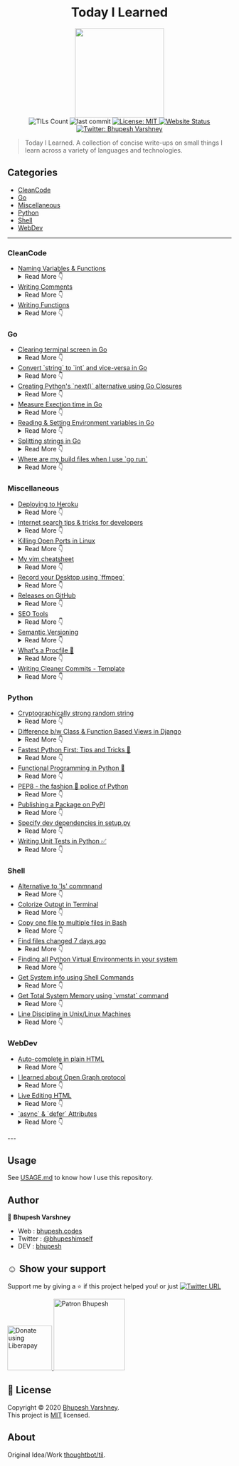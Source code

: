 
<h1 align="center">Today I Learned</h1>
<p align="center">
  <img height="200px" src="https://repository-images.githubusercontent.com/192476462/fdd6ce80-0b94-11ea-8b50-812ee66b0599" />
  <br>
  <img alt="TILs Count" src="https://img.shields.io/badge/dynamic/json.svg?color=black&label=TILs&query=count&url=https%3A%2F%2Fraw.githubusercontent.com%2FBhupesh-V%2Ftil%2Fmaster%2Fcount.json">
  <img alt="last commit" src="https://img.shields.io/github/last-commit/bhupesh-V/TIL?color=purple">
  <a href="https://github.com/Bhupesh-V/til/blob/master/LICENSE">
    <img alt="License: MIT" src="https://img.shields.io/github/license/Bhupesh-V/til" target="_blank" />
  </a>
  <a href="https://bhupesh.codes/til/">
    <img alt="Website Status" src="https://img.shields.io/website?down_color=red&down_message=offline&up_color=orange&up_message=online&url=https%3A%2F%2Fbhupesh.codes%2Ftil%2F" />
  </a>
  <a href="https://twitter.com/bhupeshimself">
    <img alt="Twitter: Bhupesh Varshney" src="https://img.shields.io/twitter/follow/bhupeshimself.svg?style=social" target="_blank" />
  </a>
</p>

> Today I Learned.
A collection of concise write-ups on small things I learn across a variety of 
languages and technologies.




## Categories
* [CleanCode](#cleancode)
* [Go](#go)
* [Miscellaneous](#miscellaneous)
* [Python](#python)
* [Shell](#shell)
* [WebDev](#webdev)

---




### CleanCode

<ul>
<li><a href="CleanCode/cleancode-naming.md">Naming Variables & Functions</a><details><summary> Read More 👇</summary>

# Naming Variables & Functions
<!--24 Jun 2019 -->
1. The name of a variable, function, or class should answer all the big questions.
   It should tell you why it exists, what it does, and how it is used.
2. Classes & Objects should have *noun* or noun phrase names like *Student*,*Account* etc.
   A class name should not be a *verb*.
3. Methods should have verb or verb phrase names like *getCategories()*, *saveTutorial()*.

---
_PS : I have been reading [CleanCode](https://www.oreilly.com/library/view/clean-code/9780136083238/) for a while & logging what I learn here._
</details></li>
<li><a href="CleanCode/write-clean-comments.md">Writing Comments</a><details><summary> Read More 👇</summary>

# Writing Comments
<!--24 Jun 2019 -->
1. The proper use of comments is to compensate for our _failure to express
   ourself in code_.
2. Inaccurate comments are far worse than no comments at all.
3. Comments do not make up for the bad code.
   i.e if you find yourself writing comments for a code that is complex to understand.
   *MAKE IT LESS COMPLEX*.
4. Short functions don't need much description. A well-chosen name for a small function
   that does one thing is usually better than a comment header.
5. For example. In this code the comments are not needed bcoz the fucntion name describes what it is doing.
   
```python
def get_category_list():
    ''' Walk the current directory and get a list of all subdirectories at that
    level.  These are the "categories" in which there are TILs. '''
    dirs = [x for x in os.listdir('.') if os.path.isdir(x) and '.git' not in x]
    return dirs
```
   
### Summary
Until now I thought writing comments is a good practice & we should write comments wherever possible.
But know reading it is an eye opener & shocking 😱. I will try to avoid comments now.

---
_PS : I have been reading [CleanCode](https://www.oreilly.com/library/view/clean-code/9780136083238/) for a while & logging what I learn here._

</details></li>
<li><a href="CleanCode/cleancode-writing-functions.md">Writing Functions</a><details><summary> Read More 👇</summary>

# Writing Functions
<!-- 24 Jun 2019 -->
Got to learn some new points regarding functions() in CleanCode.

1. Functions should be small.
2. They should do one thing only.
   > FUNCTIONS SHOULD DO ONE THING. THEY SHOULD DO IT WELL.
     THEY SHOULD DO IT ONLY.
3. To know if a function is doing more than "one thing" see if you can extract another
   funtion from it with a name that is not merely a restatement of its implementation.
4. Function arguments should *NEVER* be greater than 3.
5. We should never ignore any part of code.The parts we ignore are where the bugs will hide.

---
_PS : I have been reading [CleanCode](https://www.oreilly.com/library/view/clean-code/9780136083238/) for a while & logging what I learn here._

</details></li>
</ul>


### Go

<ul>
<li><a href="Go/clear-terminal-screen-in-go.md">Clearing terminal screen in Go</a><details><summary> Read More 👇</summary>

# Clearing terminal screen in Go
<!-- 5 June 2020 -->
There are two ways I like (without any external dependency)

### Using `os/exec` package

I have added some boilerplate code to make sure you see whats happening. I think this is probably the best way to do this.

```golang
package main
 
import (
    "os"
    "fmt"
    "os/exec"
    "time"
)
 
func main() {
	fmt.Println("this is a line")
	fmt.Println("this is a line")
	fmt.Println("this is a line")
	fmt.Println("this is a line")
	fmt.Println("this is a line")

	fmt.Println("Clearing Screen in 2s...")

	// sleep for 2 seconds
	duration, _ := time.ParseDuration("2s")
	time.Sleep(duration)
    
    c := exec.Command("clear")
    c.Stdout = os.Stdout
    c.Run()
}
```

### Using ANSI Escape Sequences

Not a good way but may come in handy for some situations.

```golang

package main
 
import (
    "fmt"
    "time"
)
 
func main() {
	fmt.Println("this is a line")
	fmt.Println("this is a line")
	fmt.Println("this is a line")
	fmt.Println("this is a line")
	fmt.Println("this is a line")

	fmt.Println("Clearing Screen in 1s...")
	dur, _ := time.ParseDuration("1s")
	time.Sleep(dur)

    fmt.Print("\033[2J")
}
```

> The sequence `\033[2J` is read as _Esc[2J_ where *"2j"* clears the screen and moves the cursor to the home position (line 0, column 0).
</details></li>
<li><a href="Go/string-to-int-and-vice-versa.md">Convert `string` to `int` and vice-versa in Go</a><details><summary> Read More 👇</summary>

# Convert `string` to `int` and vice-versa in Go
<!-- 31 May 2020 -->
There are basically 2-3 methods to convert integer to string and back to integer but the most easiest way is to use the `Itoa` and `Atoi` methods in the `strconv` package.


## Demo

```golang
package main

import (
    "fmt"
    "strconv"
)

func main() {
	// String to Int
	nice, _ := strconv.Atoi("69")
	fmt.Printf("%T", nice)

	//Integer to String
	high := strconv.Itoa(420)
	fmt.Printf("\n%T", high)
}
```

`Atoi` returns a second value (`err` ignored in this example for easier understanding)

The above code should output:
```
int
string
```
See [online](https://play.golang.org/p/moTZJ5LYEz9) demo

</details></li>
<li><a href="Go/python-next-alternative-go-clousers.md">Creating Python's `next()` alternative using Go Closures</a><details><summary> Read More 👇</summary>

# Creating Python's `next()` alternative using Go Closures
<!-- 4 June 2020 -->
If you don't know what next() in python means, the below code illustrates it.

```python

MCU_Movies = iter(["Iron Man", "Thor", "Captain America: The first Avenger"])
x = next(MCU_Movies)
print(x, end="\n")
x = next(MCU_Movies)
print(x, end="\n")
x = next(MCU_Movies)
print(x)

```

So if you had guess this would print

```bash
Iron Man
Thor
Captain America: The first Avenger
```

> The `next()` function is used to get the next item in an iterator.

Go doesn't have a next method (nor the concept of iterators actually) so we will try to achieve something similar using [Closures](https://tour.golang.org/moretypes/25).


- A closure is implemented through a anonymous(_function with no name_) function, basically closure is an instance of function.
- In Go functions are first class citizens, meaning we can do all sort of things with them, assign them to a variable, pass as an argument to another function.

Below is a naive implementation of how this could look in Go. Ping me if you have a better way to do this ;)

```golang

package main

import "fmt"

/*
nextIterator returns another function, which we define anonymously in the body of nextIterator.
The returned function closes over the variable index to form a closure.
*/
func nextIterator(array []int) func() int {
    index := -1

    return func() int{
        index++
        return array[index]
    }
}
func main() {

	// an integer array
    var prices = []int{7, 1, 5}

    // create an instance of the anonymous function. i.e, a closue
    next := nextIterator(prices)

    // call the closure
    fmt.Println(next())
    fmt.Println(next())
    fmt.Println(next())

}
```

See this demo on [Go Playground](https://play.golang.org/p/8nH6t0HfnGu).
</details></li>
<li><a href="Go/measure-execution-time-in-go.md">Measure Exection time in Go</a><details><summary> Read More 👇</summary>

# Measure Exection time in Go
<!-- 2 June 2020 -->
To know who how long your go code executes you can use the `time.Now()` and `time.Since()` methods in the `time` package.

## Demo

```golang

package main

import (
	"fmt"
	"time"
)

func main(){

	start := time.Now()
	dur, _ := time.ParseDuration("15ms")

	// A Go Anonymous function (self-executing)
	func (){
		for i := 0; i < 100; i++ {
			time.Sleep(dur)
			fmt.Println("Bhupesh is programming in Go")
		}
	}()

	elapsed := time.Since(start)

	fmt.Printf("Execution Time : %s", elapsed)
}

```

Since() returns the time elapsed since t (`start` in our demo). It is shorthand for `time.Now().Sub(t)`.

Here is the output of the above code
You can also play with the [online](https://play.golang.org/p/YgiaYf_Wetq) demo


```
Bhupesh is programming in Go
Bhupesh is programming in Go
Bhupesh is programming in Go
Bhupesh is programming in Go
Bhupesh is programming in Go
Bhupesh is programming in Go
Bhupesh is programming in Go
Bhupesh is programming in Go
Bhupesh is programming in Go
Bhupesh is programming in Go
Bhupesh is programming in Go
Bhupesh is programming in Go
Bhupesh is programming in Go
Bhupesh is programming in Go
Bhupesh is programming in Go
Bhupesh is programming in Go
Bhupesh is programming in Go
Bhupesh is programming in Go
Bhupesh is programming in Go
Bhupesh is programming in Go
Bhupesh is programming in Go
Bhupesh is programming in Go
Bhupesh is programming in Go
Bhupesh is programming in Go
Bhupesh is programming in Go
Bhupesh is programming in Go
Bhupesh is programming in Go
Bhupesh is programming in Go
Bhupesh is programming in Go
Bhupesh is programming in Go
Bhupesh is programming in Go
Bhupesh is programming in Go
Bhupesh is programming in Go
Bhupesh is programming in Go
Bhupesh is programming in Go
Bhupesh is programming in Go
Bhupesh is programming in Go
Bhupesh is programming in Go
Bhupesh is programming in Go
Bhupesh is programming in Go
Bhupesh is programming in Go
Bhupesh is programming in Go
Bhupesh is programming in Go
Bhupesh is programming in Go
Bhupesh is programming in Go
Bhupesh is programming in Go
Bhupesh is programming in Go
Bhupesh is programming in Go
Bhupesh is programming in Go
Bhupesh is programming in Go
Execution Time : 750ms
```

</details></li>
<li><a href="Go/reading-and-setting-environment-variables-in-go.md">Reading & Setting Environment variables in Go</a><details><summary> Read More 👇</summary>

# Reading & Setting Environment variables in Go
<!-- 9 June 2020 -->
Use `os.Getenv()` and `os.Setenv()` for reading and setting environment variables.

## Demo

```golang
package main

import (
	"fmt"
	"os"
)

func main() {
	os.Setenv("NAME", "gopher")

	fmt.Printf("My Desktop Environment : %s.\n", os.Getenv("XDG_CURRENT_DESKTOP"))
}
```
</details></li>
<li><a href="Go/split-strings-in-go.md">Splitting strings in Go</a><details><summary> Read More 👇</summary>

# Splitting strings in Go
<!-- 31 May 2020 -->
Splitting strings in Go is done by using the `Split()` method.
You need to import the `strings` standard library to use this.

## Demo

```golang
package main 

import (
	"fmt"
	"strings"
)

func main(){
	var date string = "1999-03-12"
	date_array = strings.Split(date, "-")

	fmt.Println(date_array)
}
```

The `split()` return a Go Array, running this program should print the following:
```
[1999 03 12]
```
</details></li>
<li><a href="Go/where-are-my-build-files-when-i-use-go-run.md">Where are my build files when I use `go run`</a><details><summary> Read More 👇</summary>

# Where are my build files when I use `go run`
<!-- 9 June 2020 -->
By default, 'go run' runs the compiled binary directly.
The binaries are stored in a `temp` work folder, to see where they are stored use the `-work` flag.


## Demo

```bash
go run --work fizzbuzz.go
```

Sample Output

```
WORK=/tmp/go-build645222420
[1 2 Fizz]
```

When you run this go will not delete the temporary build when exiting.
The default directory may vary with your system & `GOPATH`.
</details></li>
</ul>


### Miscellaneous

<ul>
<li><a href="Miscellaneous/deploy-to-heroku.md">Deploying to Heroku</a><details><summary> Read More 👇</summary>

# Deploying to Heroku
<!--15 Oct 2019 -->
## List of steps to follow when you are deployihg a **new** repository/project (Python).

1. `heroku login`
2. `touch Procfile`
Create Procfile for deployment. For a Django Web-App the contents of Procfile would be.
```
gunicorn djangoherokuapp.wsgi --log-file -
```
3. `touch runtime.txt`
Specify your Python version here. For example
```
python-3.6.8
```
4. `heroku create herokuAPPName`
Before running this, Make sure to add `appname.herokuapp.com` in ALLOWED_HOSTS and your `requirements.txt` is updated.


## List of commands to run when you are deployihg a **cloned** repository.

1. `heroku login`
Login with your e-mail and password.
2. `heroku git:remote -a <app-name>`
Where `app-name` is the name of app on heroku.
3. `git push heroku master`
Push new changes to heroku.
</details></li>
<li><a href="Miscellaneous/internet-search-tricks-tips-for-developers.md">Internet search tips & tricks for developers</a><details><summary> Read More 👇</summary>

# Internet search tips & tricks for developers
<!-- 7 June 2020 -->
All of the below mentioned tips works in both DuckDuckGo & Google (i use both :wink:), it should work fine in other search engines too.

1. **`filetype:pdf golang`**

> Use it to search for books or specific file types

2. **`inurl:docs.djangoproject.com templates`**

> Use it to look for occurence of some phrases in the URL of the website mentioned.
`inurl` [docs.djangoproject.com](docs.djangoproject.com) look for `templates` phrase.

3. **`site:github.com synatx error`**

> Limit search results to a specific site, good for looking for bug fixes.

4. **`"how to add pagination in django"`**

> Double quotes can be used for exact matches of the phrase (doesn't work sometimes).

</details></li>
<li><a href="Miscellaneous/kill-open-ports-linux.md">Killing Open Ports in Linux</a><details><summary> Read More 👇</summary>

# Killing Open Ports in Linux
<!--27 Jan 27 2020 -->
I had this weird error while running Django Development Server.

```
System check identified no issues (0 silenced).
January 27, 2020 - 16:42:39
Django version 2.2.9, using settings 'codeclassroom.settings'
Starting development server at http://127.0.0.1:8000/
Quit the server with CONTROL-C.
Error: That port is already in use.
```

## Solution
1. Run `netstat -ntlp` to see available open ports.
```
(Not all processes could be identified, non-owned process info
 will not be shown, you would have to be root to see it all.)
Active Internet connections (only servers)
Proto Recv-Q Send-Q Local Address           Foreign Address         State       PID/Program name    
tcp        0      0 127.0.0.1:42405         0.0.0.0:*               LISTEN      -                   
tcp        0      0 127.0.0.1:5940          0.0.0.0:*               LISTEN      -                   
tcp        0      0 127.0.0.53:53           0.0.0.0:*               LISTEN      -                   
tcp        0      0 127.0.0.1:631           0.0.0.0:*               LISTEN      -                   
tcp        0      0 127.0.0.1:8000          0.0.0.0:*               LISTEN      12054/python3       
tcp6       0      0 ::1:631                 :::*                    LISTEN      -  
```

Here is a `man netstat` for what it does
> netstat  -  Print  network connections, routing tables, interface statistics,
       masquerade connections, and multicast memberships

You see the _python3_ one? Kill 😈 this process

2. Run `kill -9 12054`
Kill is used for Removing a background process or job, `-9` specifies SIGKILL (Forced termination) where `12054` is the PID

3. Run the development server again.

</details></li>
<li><a href="Miscellaneous/my-vim-cheatsheet.md">My vim cheatsheet</a><details><summary> Read More 👇</summary>

# My vim cheatsheet
<!-- 14 June, 2020 -->
I have started transitioning slowly to lightweight editors, because of my low system configuration.
And what can better than `vim`, so I will start logging interesting things I learn here.

For starters I use **neovim**.
(PS: I will write this TIL through vim only :)

### How to install plugins
1. Open up the `~/.config/nvim/init.vim` file add the plugin.

My init file
```
call plug#begin()
Plug 'roxma/nvim-completion-manager'
Plug 'SirVer/ultisnips'
Plug 'honza/vim-snippets'
Plug 'vim-airline/vim-airline'
Plug 'vim-airline/vim-airline-themes'
Plug 'scrooloose/nerdtree', { 'on':  'NERDTreeToggle' }
Plug 'gilgigilgil/anderson.vim'
call plug#end()

vnoremap <C-c> "+y
map <C-v> "+p
nmap <F6> :NERDTreeToggle<CR>

colorscheme anderson

set nu
set ai
```

2. Open nvim, use `:PlugInstall` to install the new plugins.

### Some nvim specifc shortcuts

- <kbd>E</kbd> - to go back the directory after opening a file.
- </kbd>:NERDTree</kbd> - to start the Tree like menu.
- When in NERDTree use </kbd>m</kbd> for creating a file.

### Vim Commands

1. `:i` : to come in Insert/Editing Mode.
2. <kbd>Esc</kbd> : for command mode. 
3. `:V` : to enable visual mode, use <kbd>shift</kbd> and arrow keys to select text.
4. `:"+y` : for yanking(copying) text from vim to system's clipboard (tested on Ubuntu 18, might not work on other systems. Search according to your system).
5. `:nohlsearch` : for clearing search highlighting.
6. `:set nu` : to enable Line numbers(left margin).
7. `:"+p` : to paste from system's clipboard (I have added key bindings for copy/paste in my nvim config file).
8. `:u` : Undo latest changes in vim.
9. <kbd>Ctrl + ws</kbd> : Split Windows horizontally.
10. <kbd>Ctrl + wv</kbd> : Split Windows vertically.
11. <kbd>Ctrl + ww</kbd> : Switch between Windows.
12. <kbd>Ctrl + wq</kbd> : Quit Window.
13. `:earlier N` : Time travel in past N seconds.
14. `:later N` : Time tavel in future N seconds.
15. `:echo $MYVIMRC`: to view location of your default `.vimrc` file.
16. Use `==` in Visual Mode to fix line indent.
---
I will only add stuff here when I start using it or use it for the first time.


</details></li>
<li><a href="Miscellaneous/record-your-desktop-using-ffmpeg-on-linux.md">Record your Desktop using `ffmpeg`</a><details><summary> Read More 👇</summary>

# Record your Desktop using `ffmpeg`
<!--24 June 2020 -->
1. Make sure you have ffmpeg installed, by checking `ffmpeg -version`. If not install use `sudo apt-get install ffmpeg`.

2. Run the following command.
```bash
ffmpeg -video_size 1280x1024 -framerate 25 -f x11grab -i :0.0+0,0 -c:v libx264rgb -crf 0 -preset ultrafast output.mkv
```
- `-video_size` specifies the size of the recorded area. If you have a different screen size, use that instead of 1920x1080. If you want to record only an area of the screen, specify the area size here.

- `-framerate` specifies the frame rate, i. e. how many frames of video are recorded in a second. The lowest allowed framerate is 20.

- `-f x11grab` is what actually tells FFmpeg to record your screen. You shouldn't change that.

- `-i :0.0+0,0` is where you specify the x and y offset of the top left corner of the area that you want to record. For example, use :0.0+100,200 to have an x offset of 100 and an y offset of 200.

- `-c:v libx264rgb -crf 0 -preset ultrafast` are encoding options. These specify a fast and lossless recording.

> Run `xdpyinfo | grep 'dimensions:'` to know your monitor dimensions

## Resources
- [Record-Your-Desktop-Using-FFmpeg-on-Ubuntu-Linux](https://www.wikihow.com/Record-Your-Desktop-Using-FFmpeg-on-Ubuntu-Linux)
</details></li>
<li><a href="Miscellaneous/making-releases-github-gittag.md">Releases on GitHub</a><details><summary> Read More 👇</summary>

# Releases on GitHub
<!-- 2 Jul 2019 -->
Git tagging is generally used to release software on github.
Here are some basic git commands for tagging.

- To tag specific points of your repo. Run this when you commit something.
  ```shell
  git tag -a v1.4 -m "my version 1.4"
  ```

- To lists all the tags of your repo.
  ```bash
  git tag
  ```

- To tag specific commits.
  ```bash
  git tag -a v1.4 9fceb02
  ```

- To push tags on GitHub.
  ```bash
  git push origin v1.4
  ```
</details></li>
<li><a href="Miscellaneous/seo-tools.md">SEO Tools</a><details><summary> Read More 👇</summary>

# SEO Tools
<!--15 Oct 2019 -->
Here is a list of some tools to test your website for SEO and Social Media.

- [Facebook's Sharing Debugger](https://developers.facebook.com/tools/debug/sharing/).
- [Twitter Card Validator](https://cards-dev.twitter.com/validator).
- [Google's Structured Data Testing Tool](https://search.google.com/structured-data/testing-tool/u/0/).
- [web.dev](https://web.dev/)
</details></li>
<li><a href="Miscellaneous/semantic-versioning.md">Semantic Versioning</a><details><summary> Read More 👇</summary>

# Semantic Versioning
<!-- 24 Jul 2019 -->
- Describes how softwares are assigned version numbers.
- We generally see 3 parts in a version number, `x.y.z` (MAJOR, MINOR, PATCH)
	1. `x` represents MAJOR part - meant for describing any major backend code changes, support of APIs etc.
	2. `y` represents MINOR part - meant for describing very small changes.
	3. `z` represents PATCH part - meant for describing bug fixes.


### Resources
- [Semantic Versioning 2.0.0](https://semver.org/)
</details></li>
<li><a href="Miscellaneous/creating-procfile-in-heroku.md">What's a Procfile 👀</a><details><summary> Read More 👇</summary>

# What's a Procfile 👀
<!--1 Jul 2019 -->
I recently deployed a Python application on Heroku, there I encountered a `Procfile`.
This is what I got to know :

- The Procfile is a simple text file that is named `Procfile` without a file extension. For example, `Procfile.txt` is not a valid Procfile.
- It specifies the commands that are executed by the app on startup. For e.g A Django server.
- Example: If you want to run a python script on Heroku, your *Procfile* content should be
   `worker: python script.py`

### Resources
- [The Procfile](https://devcenter.heroku.com/articles/procfile)
</details></li>
<li><a href="Miscellaneous/write-clean-commits-template.md">Writing Cleaner Commits - Template</a><details><summary> Read More 👇</summary>

# Writing Cleaner Commits - Template
<!--20 Nov 2019 -->
Writing cleaner commits is hard, so I use this template which makes me a pro 😅

```text
# If applied, this commit will...
# [Add/Fix/Remove/Update/Refactor/Document] [issue #id] [summary]


# Why is it necessary? (Bug fix, feature, improvements?)
-
# How does the change address the issue? 
-
# What side effects does this change have?
-

```

##### OR

```text
# If applied, this commit will...
# [Add/Fix/Remove/Update/Refactor/Document]

# Reference any issue number here
- This fixes #454
# Why is it necessary? (Bug fix, feature, improvements?)
-
# How does the change address the issue? 
-
```

## How ?
You have to configure Git to use the above template file (for example, `.gitmessage` in your home directory), then create the template file by running.

```bash
git config --global commit.template ~/.gitmessage
subl ~/.gitmessage
```

This will invoke sublime with the template (use `code` if you use VSCode) Now copy paste the above template, hit save and your are done.

Now when commiting changes instead of using `git commit -m ""`, Use `git commit` this will invoke the commit template which you already set.


### Resources

- [How to Write a Git Commit Message](https://chris.beams.io/posts/git-commit/)
- [Git commit practices your future self will thank you for](https://victoria.dev/blog/git-commit-practices-your-future-self-will-thank-you-for/)
</details></li>
</ul>


### Python

<ul>
<li><a href="Python/cryptographically-strong-random-string.md">Cryptographically strong random string</a><details><summary> Read More 👇</summary>

# Cryptographically strong random string

One liner

```bash
python3 -c "import secrets;print(secrets.token_urlsafe())"
```

Sample Runs

```bash
>>> import secrets
>>> secrets.token_urlsafe()
'noLCpWgg5bJbALwlqAKKWUcb4nZg0LvxIUFHyhyei-I'
>>> secrets.token_urlsafe()
'8HhV5FMm2vxfrSoO9o_v65FRy6bLbvc89POSX0fnMqk'
>>> secrets.token_urlsafe()
'bClPydJqA7_0GsDvUAqqShUH5ZucWzdErg0tZIGZU2k'
>>> secrets.token_urlsafe()
'82LSHzCKkwo5y__3NZrck27ZbDL1WiKoSYxQQki8uvA'
>>> 
```
</details></li>
<li><a href="Python/difference-class-and-function-based-views-djnago.md">Difference b/w Class & Function Based Views in Django</a><details><summary> Read More 👇</summary>

# Difference b/w Class & Function Based Views in Django
<!--21 jul 2020 -->
<table>
	<tr>
		<th>Function Based Views</th>
		<th>Class Based Views</th>
	</tr>
	<tr>
		<td>
		<ol>
			<li>More setup</li>
			<li>Less Abstraction</li>
			<li>Requires error checking</li>
			<li>Less modular</li>
		</ol>
		</td>
		<td>
		<ol>
			<li>Little setup</li>
			<li>More "magic" abstraction</li>
			<li>Error handling built-in (generics)</li>
			<li>Much more modular</li>
			<li>Sane and stable generic API</li>
		</ol>
		</td>
	</tr>
</table>

</details></li>
<li><a href="Python/faster-python-tips-and-tricks.md">Fastest Python First: Tips and Tricks 🏃</a><details><summary> Read More 👇</summary>

# Fastest Python First: Tips and Tricks 🏃
<!--27 Jun 2019 -->
Here are some tips that I learned to make Python Programs faster (_WIP_).

1. Always compile regular expression, if you have to match patterns a lot of times.

```python
import re

pattern = re.compile(some_regular_expression)
some_text = re.sub(pattern, '', data)

```

2. Use List comprehension for iterating over a list.

```python
import time

itemlist = [23, 45, 56, 67, 1, 100, 340, 90]
""" Normal Iteration """
start_time = time.time()
for item in itemlist:
	if item % 2 == 0:
		print(item)
end_time = time.time()

print("Without List Comprehension : " + str(end_time - start_time))

""" List Comprehension """
start_time = time.time()
[print(item) for item in itemlist if item % 2 == 0]
end_time = time.time()

print("With List Comprehension : " + str(end_time - start_time))
```

Output : 
```bash
56
100
340
90
Without List Comprehension : 0.0002067089080810547
56
100
340
90
With List Comprehension : 0.00019121170043945312
```
</details></li>
<li><a href="Python/functional-programming-in-python.md">Functional Programming in Python 🐍</a><details><summary> Read More 👇</summary>

# Functional Programming in Python 🐍
<!--3 Jul 2019 -->
Features like `lambda`, `map`, `filter`, `reduce` are generally used to perform functional programming related tasks in Python.
Let's take a quick look on them.

### Lambdas
- Anonymous functions
- No function name, 
- They can be passed as function arguments/objects.
- No `return` statment, evaluated exrpession is returned automatically.
- Single line function.

Example : 

```python
double = lambda x: x*x
print(double(34))

elementList = [34, 56, 78, 90, 0, 12]
doubleList = lambda elementList: [e*e for e in elementList]
print(doubleList(elementList))
```

### Map
- applies a function to all the items in an input list.
- `map(function_to_apply, list_of_inputs)`.

Example :

```python
myList = ["bhupesh", "varshney", "is", "a", "developer"]

capitalize = list(map(lambda x: x.upper(), myList))
print(capitalize)
```

### Filter
- creates a list of elements for which a function returns `True`.

Example :

```python
mylist = [23, 45, 6, 8, 10, 16]
evenList = list(filter(lambda x: x%2 == 0, mylist))
print(evenList)
```

### Reduce
- accepts a function and a sequence(list/set *etc*) and returns a single value calculated.
- Initially, the function is called with the first two items from the sequence and the result is returned.
- The function is then called again with the result obtained in step 1 and the next value in the sequence. This process keeps repeating until there are items in the sequence.

Example :

```python
from functools import reduce

li = [5, 8, 10, 20, 50, 100]

sum = reduce((lambda x, y: x + y), li) 
print(sum)
```

</details></li>
<li><a href="Python/pep8.md">PEP8 - the fashion 💃 police of Python</a><details><summary> Read More 👇</summary>

# PEP8 - the fashion 💃 police of Python
<!--22 Jun 2019 -->
Well basically PEP8 is a style guide which provides guidelines and best practices
for writing python code.

### How I learn?
Well bascially the official Python docs for [PEP8](https://www.python.org/dev/peps/pep-0008/) seems good but I use [pep8.org](https://pep8.org/).
It provides much more cleaner interface.

### Summary
Below is a summary which includes some go-to rules you can memorize.

1. Use 4 spaces per indentation level.
2. Spaces are preferred instead of tabs (Why ?? :disappointed_relieved:)
   Python disallows mixing of Tabs & Spaces (Syntax Errors).
   So be consistent with what you choose, I prefer tabs :wink:
3. Limit all lines to a maximum of 79 characters. Use \ to break/continue line.
4. Never use the characters ‘l’ (lowercase letter el), ‘O’ (uppercase letter oh), or ‘I’ (uppercase letter eye) as single character variable names. These are misunderstood with numerals one and zero in some font styles.
5. Function Names - lowercase words separated by _ .
6. Class Names - Start each word with a capital letter. Use CamelCase E.g StudentClass

### Tools 
If use Sublime Text, you can install [Python PEP8 Autoformat](https://packagecontrol.io/packages/Python%20PEP8%20Autoformat) - it does the job for you.
</details></li>
<li><a href="Python/publishing-a-package-on-pypi.md">Publishing a Package on PyPI</a><details><summary> Read More 👇</summary>

# Publishing a Package on PyPI
<!-- 31 Oct 2019 -->
I just published my first package on pypi 😍
I used the following steps to do it :

1. Put your python files/classes inside the folder `package-name`.Also make sure your main class file has the same name `package-name`.

2. Add the `__init__.py` file in the same folder. Use the init file like this.
```python
from coderunner.coderunner import Run
```

3. Now make a file `setup.py` inside the root of your github folder.
Add the following contents in it:
```python
import setuptools

with open("README.md", "r") as fh:
    long_description = fh.read()

setuptools.setup(
    name="plagcheck",
    version="0.1",
    author="Bhupesh Varshney",
    author_email="varshneybhupesh@gmail.com",
    description="A Powerful Moss results scrapper",
    keywords='mosspy moss plagiarism cheat',
    long_description=long_description,
    long_description_content_type="text/markdown",
    url="https://github.com/codeclassroom/PlagCheck",
    project_urls={
        "Documentation": "https://github.com/codeclassroom/PlagCheck/blob/master/docs/docs.md",
        "Source Code": "https://github.com/codeclassroom/PlagCheck",
        "Funding": "https://www.patreon.com/bePatron?u=18082750",
        "Say Thanks!": "https://github.com/codeclassroom/PlagCheck/issues/new?assignees=&labels=&template=---say-thank-you.md&title=",
    },
    packages=setuptools.find_packages(),
    install_requires=[
        'requests',
        'mosspy',
        'beautifulsoup4',
        'lxml',
    ],
    classifiers=[
        "Programming Language :: Python :: 3",
        "License :: OSI Approved :: MIT License",
        'Topic :: Software Development :: Build Tools',
        "Operating System :: OS Independent",
    ],
    python_requires='>=3.6',
)
```

4. Now make a file `setup.cfg`. 
It is used for displaying project description on PyPi.
```txt
[metadata]
description-file = README.md
```

5. Install the followig libraries.
```bash
pip3 install setuptools wheel twine
```

6. Run the following command.
```bash
python3 setup.py sdist bdist_wheel
```

7. Finally upload it to PyPi.
```bash
twine upload dist/*
```
This will prompt for your PyPi username and password.

## Resources
- [Packaging Python Projects](https://packaging.python.org/tutorials/packaging-projects/)
- [How to upload your python package to PyPi](https://medium.com/@joel.barmettler/how-to-upload-your-python-package-to-pypi-65edc5fe9c56)

</details></li>
<li><a href="Python/specify-dev-dependencies-python-package-setup.md">Specify dev dependencies in setup.py</a><details><summary> Read More 👇</summary>

# Specify dev dependencies in setup.py
<!--21 jul 2020 -->
```python
# setup.py
...

extras_require = {
    "dev": [
        "pytest>=3.7",
    ],
}
```

Test it locally

```bash
pip install -e .[dev]
```

</details></li>
<li><a href="Python/writing-tests-in-python-using-unittest.md">Writing Unit Tests in Python ✅</a><details><summary> Read More 👇</summary>

# Writing Unit Tests in Python ✅
<!--27 Jun 2019 -->
1. Simple and easy just import the Python 3 built-in library `unittest`.
2. Wrap up tests in a Class.
3. Use assert methods.

```python
import unittest

class TestSum(unittest.TestCase):

    def test_sum(self):
        self.assertEqual(sum([1, 2, 3]), 6, "Should be 6")

    def test_sum_tuple(self):
        self.assertEqual(sum((1, 2, 2)), 6, "Should be 6")

if __name__ == '__main__':
    unittest.main()

```

### Resources
- [Getting Started With Testing in Python](https://realpython.com/python-testing/)
- [unittest — Unit testing framework](https://docs.python.org/3.6/library/unittest.html)
</details></li>
</ul>


### Shell

<ul>
<li><a href="Shell/alternative -to-ls-linux.md">Alternative to 'ls' commnand</a><details><summary> Read More 👇</summary>

# Alternative to 'ls' commnand
<!-- 22 July 2020 -->
the bash builtin `echo` can be used to list contents of a directory.

```bash
echo *
```

List all files that start with letter 'i'.

```bash
echo i*
```

## How

The character * serves as a "wild card" for filename expansion in globbing. By itself, it matches every filename in a given directory.

## Resource
- [globbing](https://www.tldp.org/LDP/abs/html/globbingref.html)
</details></li>
<li><a href="Shell/colorize-output-in-terminal-bash.md">Colorize Output in Terminal</a><details><summary> Read More 👇</summary>

# Colorize Output in Terminal
<!-- 31 Jan 2020 -->
The ANSI escape sequences help adding color to the terminal (Doesn't work on Windows I guess)

Here is the format:

`\033[<ForegroundColorCode>;<BackgroundColorCode>;<Style>mYour Text`

where

`<ForegroundColorCode>`, `<BackgroundColorCode>` & `<Style>` are integer Color Codes.
See [Resources](##Resources) for list of colors.

Example : 
```bash
echo -e "\033[92;1mHello\033[0m"
```
Hello will be bold & green in color

## Resources

- [List of ANSI color escape sequences](https://stackoverflow.com/questions/4842424/list-of-ansi-color-escape-sequences)
- [Bash tips: Colors and formatting (ANSI/VT100 Control sequences)](https://misc.flogisoft.com/bash/tip_colors_and_formatting)

</details></li>
<li><a href="Shell/copy-one-file-to-multiple-files.md">Copy one file to multiple files in Bash</a><details><summary> Read More 👇</summary>

# Copy one file to multiple files in Bash
<!--24 Dec 2019 -->
```bash
for f in file{1..10}.py; do cp main.py $f; done
```
> this will create new files file_1.py, file_2.py etc and copy contents of _main.py_ file to all of them.
</details></li>
<li><a href="Shell/find-files-changed-7-days-ago.md">Find files changed 7 days ago</a><details><summary> Read More 👇</summary>

# Find files changed 7 days ago

To find last modified file
```bash
find Documents/ -mtime -1
```
where `mtime` means "Last Modification Time"

To find files Accessed (read operation)
```bash
find Documents/ -atime -7
```
where `atime` means "Last Access Time"

**-7** signifies anything changed 7 days or less.
**+7** signifies anything changed atleast 7 days ago.
**7** signifies anything changed exactly 7 days ago.

an alternative version

```bash
find Documents/ -newermt "7 days ago" -ls
```
</details></li>
<li><a href="Shell/find-all-python-virtual-environments-in-your-system.md">Finding all Python Virtual Environments in your system</a><details><summary> Read More 👇</summary>

# Finding all Python Virtual Environments in your system
<!-- 10 June 2020 -->
So if you work with Python all day, you already know about Virtual Environments.
The only problem with me 😅 is that I end up creating a lot of them when using and making my side-projects.
We know that there is a `activate` script that can be used for this purpose.

shut up & give me answer

Ok

## Using `find`

```bash
find /home -name "*activate"
```

This will list out all activate scripts in your home directory (should work fine).
Only problem, it is slow.

**Sample Ouput**

```
/home/bhupesh/Desktop/testFind/bin/activate
/home/bhupesh/Desktop/bits/bin/activate
/home/bhupesh/Desktop/cc-new/bin/activate
/home/bhupesh/Desktop/test-audio/bin/activate
/home/bhupesh/Desktop/comp-code/bin/activate
/home/bhupesh/Desktop/req-blog/bin/activate
/home/bhupesh/Desktop/py-cli/bin/activate
/home/bhupesh/Desktop/sian-env/bin/activate
/home/bhupesh/Desktop/ques/bin/activate
/home/bhupesh/Documents/api/bin/activate
/home/bhupesh/Documents/defe-venv/bin/activate
/home/bhupesh/Documents/bot-tutorial/bin/activate
/home/bhupesh/Documents/cc/bin/activate
/home/bhupesh/Documents/test-package/bin/activate
/home/bhupesh/Documents/qt-lear/bin/activate
/home/bhupesh/Documents/csv-voil/bin/activate
/home/bhupesh/Documents/bottest/bin/activate
/home/bhupesh/Documents/new-tutorialdb/bin/activate
/home/bhupesh/Documents/cc2/bin/activate
/home/bhupesh/Documents/plag/bin/activate
find /home -name "*activate"  2.57s user 4.14s system 7% cpu 1:31.72 total
```

## Using `locate`

```bash
locate -b '\activate' | grep "/home"
```
Grep your home directory for all activate scripts.

**Sample Output**

```
/home/bhupesh/Desktop/bits/bin/activate
/home/bhupesh/Desktop/cc-new/bin/activate
/home/bhupesh/Desktop/comp-code/bin/activate
/home/bhupesh/Desktop/py-cli/bin/activate
/home/bhupesh/Desktop/ques/bin/activate
/home/bhupesh/Desktop/req-blog/bin/activate
/home/bhupesh/Desktop/sian-env/bin/activate
/home/bhupesh/Desktop/test-audio/bin/activate
/home/bhupesh/Desktop/testFind/bin/activate
/home/bhupesh/Documents/api/bin/activate
/home/bhupesh/Documents/bot-tutorial/bin/activate
/home/bhupesh/Documents/bottest/bin/activate
/home/bhupesh/Documents/cc/bin/activate
/home/bhupesh/Documents/cc2/bin/activate
/home/bhupesh/Documents/csv-voil/bin/activate
/home/bhupesh/Documents/defe-venv/bin/activate
/home/bhupesh/Documents/new-tutorialdb/bin/activate
/home/bhupesh/Documents/plag/bin/activate
/home/bhupesh/Documents/qt-lear/bin/activate
/home/bhupesh/Documents/test-package/bin/activate
locate -b '\activate'  0.45s user 0.02s system 99% cpu 0.476 total
grep --color=auto --exclude-dir={.bzr,CVS,.git,.hg,.svn,.idea,.tox} "/home"  0.00s user 0.00s system 0% cpu 0.472 total
```


Now you can just do `source <path>`.
</details></li>
<li><a href="Shell/get-system-info.md">Get System info using Shell Commands</a><details><summary> Read More 👇</summary>

# Get System info using Shell Commands
<!-- 19 July 2020 -->

### Memory Used/Total

```shell
free -h | awk '/^Mem:/ {print $3 "/" $2}'
```

### Show CPU temperature

```shell
sensors | awk '/^Core*/ {print $1$2, $3}'
```

### Most Memory Intensive processes

```shell
ps axch -o cmd:15,%mem --sort=-%mem | head
```

### Most CPU Intensive processes

```shell
ps axch -o cmd:15,%cpu --sort=-%cpu | head
```

</details></li>
<li><a href="Shell/total-memory-using-vmstat.md">Get Total System Memory using `vmstat` command</a><details><summary> Read More 👇</summary>

# Get Total System Memory using `vmstat` command
<!-- 31 May 2020 -->
```bash
vmstat -s | grep "total memory" | grep -Eo '[0-9]{1,}'
```

This will print the total memory (your RAM) in highlighted text.

The command `vmstat -s` is usually used to print memory statistics a sample output might look like

```bash
   1882140 K total memory
    644068 K used memory
    861172 K active memory
    653200 K inactive memory
    217160 K free memory
     55140 K buffer memory
    965772 K swap cache
   2097148 K total swap
    230400 K used swap
   1866748 K free swap
    169316 non-nice user cpu ticks
      4939 nice user cpu ticks
     37944 system cpu ticks
    666678 idle cpu ticks
     53315 IO-wait cpu ticks
         0 IRQ cpu ticks
       693 softirq cpu ticks
         0 stolen cpu ticks
   2554778 pages paged in
   1429680 pages paged out
     40722 pages swapped in
    191481 pages swapped out
   3487312 interrupts
  10042547 CPU context switches
1590932382 boot time
      9975 forks
```

</details></li>
<li><a href="Shell/line-discipline-in-unix-linux.md">Line Discipline in Unix/Linux Machines</a><details><summary> Read More 👇</summary>

# Line Discipline in Unix/Linux Machines

Line discipline handles things like <kbd>backspace</kbd> and also generates various signals for special characters like <kbd>Ctrl + C/Z</kbd> etc.

`stty -a` will display all these settings.
To know more do `man ssty`.

## Demo

Other than <kbd>Ctrl</kbd>+<kbd>c</kbd> and <kbd>Ctrl</kbd>+<kbd>z</kbd> which you already know about. Here are some other tricks.

Fire up your terminal. And start typing....

<table>
	<tr>
		<th>Keyboard Shortcut</th>
		<th>Description</th>
	</tr>
	<tr>
	<td><kbd>Ctrl</kbd>+<kbd>?</kbd></td>
		<td>Delete the last input character, Basically Backspace (See what I am talking about, ^? can be used in terminals which may not support the backspace key</td>
	</tr>
	<tr>
		<td><kbd>Ctrl</kbd>+<kbd>q</kbd></td>
		<td>Erase line, works like carriage return <code>/r</code></td>
	</tr>
	<tr>
		<td><kbd>Ctrl</kbd>+<kbd>a</kbd></td>
		<td>Moves cursor to beginning of line</td>
	</tr>
	<tr>
		<td><kbd>Ctrl</kbd>+<kbd>e</kbd></td>
		<td>Moves cursor to end of line</td>
	</tr>
	<tr>
		<td><kbd>Ctrl</kbd>+<kbd>w</kbd></td>
		<td>Delete the last input "word"</td>
	</tr>
	<tr>
		<td><kbd>Ctrl</kbd>+<kbd>k</kbd></td>
		<td>Erase line to the end, from current cursor position</td>
	</tr>
	<tr>
		<td><kbd>Ctrl</kbd>+<kbd>y</kbd></td>
		<td>Paste the last erased text</td>
	</tr>
</table>

Apart from these line input specific keyboard shortcuts. We also have ...

#### Multiline Input

Use `/` for continuing the multiline input.

```bash
bhupesh@dev: hello my name\
is\
bhupesh\
check\
> my boi\
> hoooo\
> 
```

A better version

```bash
#!/bin/bash

echo -e "Enter Commit Message (Ctrl+d to stop) : "
commit_message=$(</dev/stdin)

echo -e "\n\n$commit_message"
```

Make it executable and run.

```bash
Enter Commit Message (Ctrl+d to stop) : 
- fixed bug #454
- Increase reponse time
- style fixes


- fixed bug #454
- Increase reponse time
- style fixes

```

All of this is controlled by the `tty` driver

## Resources

- [The TTY demystified](https://www.linusakesson.net/programming/tty/index.php)

</details></li>
</ul>


### WebDev

<ul>
<li><a href="WebDev/html-datalist-auto-complete.md">Auto-complete in plain HTML</a><details><summary> Read More 👇</summary>

# Auto-complete in plain HTML
<!--21 Dec 2019 -->
You can make a type-ahead/autocomplete like thing in plain HTML
using the `<datalist></datalist>` tag.

## Usage
```html
<!DOCTYPE html>
<html>
<head>
	<title></title>
</head>
<body>
<h1>Type Ahead HTML</h1>
<input list="test" placeholder="Choose an option">
<datalist id="test">
	<option value="C++">
	<option value="Python">
	<option value="Go">
	<option value="JavaScript">
	<option value="HTML">
</datalist>
</body>
</html>
```

Now as you type `G` it will show _Go_ ;)

### Resources
- [tweet by Álvaro Trigo](https://twitter.com/IMAC2/status/1206913760696373253)
</details></li>
<li><a href="WebDev/OpenGraph.md">I learned about Open Graph protocol</a><details><summary> Read More 👇</summary>

# I learned about Open Graph protocol
<!-- 18 Jun 2019 -->
### What it does ?
- [Open Graph](http://ogp.me/) Makes your website into rich "graph" objects.
- Now, what I understand from it is that it provides us to add
  additional metadata to your website which makes it more **rich** on social media.
  For e.g you see the thumbnails of links in the Telegram - *courtesy of OpenGraph*

### How ?
Information is added into the `<head>` tags.
For e.g below is the metadata of one of my [blogs](https://bhupeshv.me/30-Seconds-of-C++/)

```html
<meta property="og:description" content="A collection of C++ STL features (functions/libraries) which can be learned in 30 seconds or less" />
<meta property="og:title" content="30 Seconds of C++" />
<meta property="og:url" content="/30-Seconds-of-C++/" />
<meta property="og:image" content="/images/blog5.png"/>
```

### Sidenotes
Socila Media platforms like Twitter, LinkedIn, Telegram heavily use this meta info to render links, display images etc.
</details></li>
<li><a href="WebDev/live-edit-html.md">Live Editing HTML</a><details><summary> Read More 👇</summary>

# Live Editing HTML
<!-- 6 Nov 2019 -->
Yes !, you can live edit webpages by adding the following in the `<html>` tag.

```html
<!DOCTYPE html>
<html contenteditable>
<head>
	<title>Yay! Live Editing</title>
</head>
<body>
	<p>Try Editing Tis</p>
</body>
</html>
```

Setting `contenteditable="true"` will make its content editable.

So what ?
Well you can use this HTML5 feature to make a motepad right into your browser.

```html
data:text/html, <html contenteditable <head ><title>Notepad</title></head><body style="background-color:black;color: white;"></body></html>
```
</details></li>
<li><a href="WebDev/async-defer-html-javascript.md">`async` & `defer` Attributes</a><details><summary> Read More 👇</summary>

# `async` & `defer` Attributes
<!-- 21 Jul 2019 -->
Usually javascript files interrupt the parsing of HTML document.
To prevent this 2 special attributes of the `<script>` elements are used.


### `async`

```js
<script async src="script.js">
```
- The async attribute is used to indicate to the browser that the script file can be executed asynchronously.
- Therefore the HTML parser does not need to pause and wait for the JS code to load, it is intead fetched in parallel.
- It is only available for externally located script files.


### `defer`

```js
<script defer src="script.js">
```
- The defer attribute tells the browser to only execute the script file once the HTML document has been fully parsed.
- The js file can be downloaded but it does not executes until the whole HTML is parsed.
</details></li>
</ul>
---

## Usage

See [USAGE.md](https://github.com/Bhupesh-V/til/blob/master/USAGE.md) to know how I use this repository.

## Author

👤 **Bhupesh Varshney**

- Web : [bhupesh.codes](https://bhupesh-v.github.io)
- Twitter : [@bhupeshimself](https://twitter.com/bhupeshimself)
- DEV : [bhupesh](https://dev.to/bhupesh)


## ☺️ Show your support

Support me by giving a ⭐️ if this project helped you! or just [![Twitter URL](https://img.shields.io/twitter/url?style=social&url=https%3A%2F%2Fgithub.com%2FBhupesh-V%2Ftil%2F)](https://twitter.com/intent/tweet?url=https://github.com/Bhupesh-V/til&text=til%20via%20@bhupeshimself)

<a href="https://liberapay.com/bhupesh/donate">
  <img alt="Donate using Liberapay" src="https://liberapay.com/assets/widgets/donate.svg" width="100">
</a>

<a href="https://www.patreon.com/bhupesh">
  <img alt="Patron Bhupesh" src="https://c5.patreon.com/external/logo/become_a_patron_button@2x.png" width="160">
</a>

## 📝 License

Copyright © 2020 [Bhupesh Varshney](https://github.com/Bhupesh-V).<br />
This project is [MIT](https://github.com/Bhupesh-V/til/blob/master/LICENSE) licensed.

## About

Original Idea/Work [thoughtbot/til](https://github.com/thoughtbot/til).
